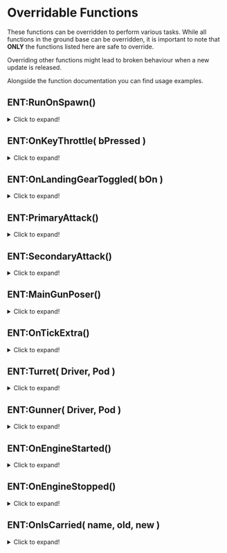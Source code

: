 # Overridable Functions

These functions can be overridden to perform various tasks. While all functions in the ground base can be overridden, it is important to note that **ONLY** the functions listed here are safe to override.

Overriding other functions might lead to broken behaviour when a new update is released.

Alongside the function documentation you can find usage examples.

## ENT:RunOnSpawn()

<details>
<summary>Click to expand!</summary>

This function gets executed when we spawn the vehicle. In here you should handle the spawning of any extra seats, assign turret operators and gunners, as well as anything else that needs to happen on spawn.

```lua
function ENT:RunOnSpawn()
    local TurretSeat = self:AddPassengerSeat( Vector(0,0,0), Angle(0,-90,0) ) -- Create a new seat
    self:SetTurretSeat( TurretSeat ) -- Set the seat as the turret operator's seat

    local ID = self:LookupAttachment( "driver_turret" )
    local Attachment = self:GetAttachment( ID )

    if Attachment then
        local Pos,Ang = LocalToWorld( Vector(0,-60,0), Angle(180,0,-90), Attachment.Pos, Attachment.Ang )

        TurretSeat:SetParent( NULL )
        TurretSeat:SetPos( Pos )
        TurretSeat:SetAngles( Ang )
        TurretSeat:SetParent( self, ID ) -- Parent the seat to the "driver_turret" attachment. This is especially useful when the turret operator needs to rotate with the turret
    end

    self:AddPassengerSeat( Vector(-68,-23,18), Angle(0,-90,15) ) -- Add a normal passenger's seat. We could also parent this seat to a bone or an attachment
end
```
</details>

## ENT:OnKeyThrottle( bPressed )

<details>
<summary>Click to expand!</summary>

This function gets executed when we press the throttle key (default FORWARD).

```lua
function ENT:OnKeyThrottle( bPressed )
end
```
</details>

## ENT:OnLandingGearToggled( bOn )

<details>
<summary>Click to expand!</summary>

This function gets executed when we press the landing gear key (default SPACE).

It is particularly useful if you want the vehicle to deploy and stow certain parts of itself, like missile launchers, or if you want to toggle lights.

```lua
function ENT:OnLandingGearToggled( bOn )
    if bOn then
        self:PlayAnimation( "rocket_hatch_open" )
    else
        self:PlayAnimation( "rocket_hatch_close" )
    end
end
```
</details>

## ENT:PrimaryAttack()

<details>
<summary>Click to expand!</summary>

This function gets executed when we press the primary fire key (default LMB) **as the driver of the vehicle**.

This is where you should handle your weapon firing logic, such as creating bullets, doing ray casts, etc.

```lua
function ENT:PrimaryAttack()
    Pod = self:GetDriverSeat()
    if not IsValid( Pod ) then return end

    Driver = Pod:GetDriver()
    if not IsValid( Driver ) or Driver:lfsGetInput( "FREELOOK" ) then return end

    if self:GetIsCarried() then return end
    if not self:CanPrimaryAttack() or not self.MainGunDir then return end

    local ID_L = self:LookupAttachment( "muzzle_left" )
    local ID_R = self:LookupAttachment( "muzzle_right" )
    local MuzzleL = self:GetAttachment( ID_L )
    local MuzzleR = self:GetAttachment( ID_R )

    if not MuzzleL or not MuzzleR then return end

    local FirePos = {
        [1] = MuzzleL,
        [2] = MuzzleR,
    }

    self.FireIndexMainWeapon = self.FireIndexMainWeapon and self.FireIndexMainWeapon + 1 or 1

    if self.FireIndexMainWeapon > #FirePos then -- This bit of code iterates through all the launchers and fires one at a time.
        self.FireIndexMainWeapon = 1
        self:SetNextPrimary( 0.3 ) -- Take 0.3 seconds between shots.
    else
        if self.FireIndexMainWeapon == #FirePos then
            self:SetNextPrimary( 0.3 ) -- We don't simulate any reloads or cool-downs, just keep firing at the same interval after we cycle through all guns
        else
            self:SetNextPrimary( 0.3 )
        end
    end

    self:EmitSound( "FIRE" )

    local Pos = FirePos[self.FireIndexMainWeapon].Pos
    local Dir =  FirePos[self.FireIndexMainWeapon].Ang:Up()

    if math.deg( math.acos( math.Clamp( Dir:Dot( self.MainGunDir ) ,-1,1) ) ) < 8 then
        Dir = self.MainGunDir
    end

    local bullet = {}
    bullet.Num      	= 1
    bullet.Src 	        = Pos
    bullet.Dir      	= Dir
    bullet.Spread 	    = Vector( 0.01,  0.01, 0 )
    bullet.Tracer	    = 1
    bullet.TracerName	= "lfs_laser_red"
    bullet.Force	    = 100
    bullet.HullSize 	= 2
    bullet.Damage	    = 25
    bullet.Attacker 	= self:GetDriver()
    bullet.AmmoType     = "Pistol"
    bullet.Callback     = function(att, tr, dmginfo)
        if tr.Entity.IsSimfphyscar then
            dmginfo:SetDamageType(DMG_DIRECT)
        else
            dmginfo:SetDamageType(DMG_AIRBOAT)
        end
    end
    self:FireBullets( bullet )

    self:TakePrimaryAmmo()

    if self:GetAmmoPrimary() <= 0 then
        self:EmitSound("CANNON_DEACTIVATE")
    end
end
```
</details>

## ENT:SecondaryAttack()

<details>
<summary>Click to expand!</summary>

This function gets executed when we press the secondary fire key (default RMB) **as the driver of the vehicle**.

This is where you should handle your secondary weapon firing logic, such as spawning rockets, creating beam lasers, etc.

```lua
function ENT:SecondaryAttack()
    if self:GetIsCarried() then return end
    if not self:CanAltSecondaryAttack() or not self.MainGunDir then return end

    local ID1 = self:LookupAttachment( "left_launch_tube_1" )
    local ID2 = self:LookupAttachment( "right_launch_tube_1" )
    local ID3 = self:LookupAttachment( "left_launch_tube_2" )
    local ID4 = self:LookupAttachment( "right_launch_tube_2" )
    local ID5 = self:LookupAttachment( "left_launch_tube_3" )
    local ID6 = self:LookupAttachment( "right_launch_tube_3" )
    local ID7 = self:LookupAttachment( "left_launch_tube_4" )
    local ID8 = self:LookupAttachment( "right_launch_tube_4" )
    local ID9 = self:LookupAttachment( "left_launch_tube_5" )
    local ID10 = self:LookupAttachment( "right_launch_tube_5" )

    local Muzzle1 = self:GetAttachment( ID1 )
    local Muzzle2 = self:GetAttachment( ID2 )
    local Muzzle3 = self:GetAttachment( ID3 )
    local Muzzle4 = self:GetAttachment( ID4 )
    local Muzzle5 = self:GetAttachment( ID5 )
    local Muzzle6 = self:GetAttachment( ID6 )
    local Muzzle7 = self:GetAttachment( ID7 )
    local Muzzle8 = self:GetAttachment( ID8 )
    local Muzzle9 = self:GetAttachment( ID9 )
    local Muzzle10 = self:GetAttachment( ID10 )

    if not Muzzle1 or not Muzzle2 or not Muzzle3 or not Muzzle4 or not Muzzle5 or not Muzzle6 or not Muzzle7 or not Muzzle8 or not Muzzle9 or not Muzzle10 then return end

    local FirePos = {
        [1] = Muzzle1,
        [2] = Muzzle2,
        [3] = Muzzle3,
        [4] = Muzzle4,
        [5] = Muzzle5,
        [6] = Muzzle6,
        [7] = Muzzle7,
        [8] = Muzzle8,
        [9] = Muzzle9,
        [10] = Muzzle10,
    }

    self.FireIndexMissiles = self.FireIndexMissiles and self.FireIndexMissiles + 1 or 1

    if self.FireIndexMissiles > #FirePos then -- This bit of code iterates through all the launchers and fires one at a time.
        self.FireIndexMissiles = 1
        self:SetNextAltSecondary( 1 ) -- Take a second between shots.
    else
        if self.FireIndexMissiles == #FirePos then
            self:SetNextAltSecondary( 6 ) -- Once we have cycled through all launchers take 6 seconds before we can fire again. Simulates a "reload" or "cool-down" of sorts
        else
            self:SetNextAltSecondary( 1 )
        end
    end

    self:EmitSound( "ROCKET" )

    local Pos = FirePos[self.FireIndexMissiles].Pos
    local Dir =  FirePos[self.FireIndexMissiles].Ang:Up()

    if math.deg( math.acos( math.Clamp( Dir:Dot( self.MainGunDir ) ,-1,1) ) ) < 8 then
        Dir = self.MainGunDir
    end

    local ent = ents.Create( "lunasflightschool_tx130_missile" )
    ent:SetPos( Pos )
    ent:SetAngles( Dir:Angle() )
    ent:Spawn()
    ent:Activate()
    ent:SetAttacker( self:GetTurretDriver() )
    ent:SetInflictor( self )

    constraint.NoCollide( ent, self, 0, 0 )

    self:TakeSecondaryAmmo()
end
```
</details>

## ENT:MainGunPoser()

<details>
<summary>Click to expand!</summary>

This function gets executed every tick.

We should use it to position the guns relative to where we are looking at. The following example demonstrates how we can make guns converge on our aiming reticule.
Please note that this is **NOT** where we need to pose turrets or guns controlled by a seat other than the driver's (unless we want to slave those things to the driver's seat).

```lua
function ENT:MainGunPoser( EyeAngles )
    self.MainGunDir = EyeAngles:Forward()

    local startpos = self:GetRotorPos()
    local TracePlane = util.TraceHull( {
        start = startpos,
        endpos = (startpos + self.MainGunDir * 50000),
        mins = Vector( -10, -10, -10 ),
        maxs = Vector( 10, 10, 10 ),
        filter = {self}
    } )

    local AimAnglesG = self:WorldToLocalAngles( (TracePlane.HitPos - self:LocalToWorld( Vector(-5,51,43) ) ):GetNormalized():Angle() )
    local AimAnglesL = self:WorldToLocalAngles( (TracePlane.HitPos - self:LocalToWorld( Vector(5,51,43) ) ):GetNormalized():Angle() )
    local AimAnglesR = self:WorldToLocalAngles( (TracePlane.HitPos - self:LocalToWorld( Vector(5,-51,43) ) ):GetNormalized():Angle() )

    self:SetPoseParameter("sidegun_pitch", AimAnglesG.p )
    self:SetPoseParameter("sidegun_left_yaw", AimAnglesL.y )
    self:SetPoseParameter("sidegun_right_yaw", AimAnglesR.y )

    local ID = self:LookupAttachment( "muzzle_left" )
    local Muzzle = self:GetAttachment( ID )

    if Muzzle then
        self:SetFrontInRange( math.deg( math.acos( math.Clamp( Muzzle.Ang:Up():Dot( self.MainGunDir ) ,-1,1) ) ) < 15 )
    end
end
```
</details>

## ENT:OnTickExtra()

<details>
<summary>Click to expand!</summary>

This function gets executed every tick.

If we need to do anything on every tick not related to turrets or guns, this is the indicated place.

```lua
function ENT:OnTickExtra()
end
```
</details>

## ENT:Turret( Driver, Pod )

<details>
<summary>Click to expand!</summary>

This function gets executed every tick.

We should use it to position the turret relative to where the operator is looking at. This is also the place where we need to handle the firing action of the turret. The following example demonstrates how we can make guns converge on our aiming reticule.

```lua
function ENT:Turret( Driver, Pod )
    if not IsValid( Pod ) or not IsValid( Driver ) then -- This is a good way of making a turret controllable by both the turret operator and the driver
        Pod = self:GetDriverSeat() -- If there is no turret operator present, we switch control to the vehicle's driver
        if not IsValid( Pod ) then return end

        Driver = Pod:GetDriver()
        if not IsValid( Driver ) or not Driver:lfsGetInput( "FREELOOK" ) then return end -- Only if the driver is in FREELOOK mode should he control the turret
    end

    local EyeAngles = Pod:WorldToLocalAngles( Driver:EyeAngles() )

    local AimDir = EyeAngles:Forward()

    local KeyAttack = Driver:KeyDown( IN_ATTACK )

    local TurretPos = self:GetBonePosition( self:LookupBone( "turret_yaw" ) )

    local startpos = Pod:GetPos() + EyeAngles:Up() * 100 -- We create a trace from the turret to the operator's aiming position
    local TracePlane = util.TraceLine( {
        start = startpos,
        endpos = (startpos + AimDir * 50000),
        filter = {self}
    } )

    local Ang = self:WorldToLocalAngles( (TracePlane.HitPos - TurretPos ):GetNormalized():Angle() )

    local AimRate = 100 * FrameTime()

    self.sm_ppmg_pitch = self.sm_ppmg_pitch and math.ApproachAngle( self.sm_ppmg_pitch, Ang.p, AimRate ) or 0
    self.sm_ppmg_yaw = self.sm_ppmg_yaw and math.ApproachAngle( self.sm_ppmg_yaw, Ang.y, AimRate ) or 0

    local TargetAng = Angle(self.sm_ppmg_pitch,self.sm_ppmg_yaw,0) -- We acquire the necessary turret angles to point towards the operator's cross-hair
    TargetAng:Normalize()

    self:SetPoseParameter("cannon_pitch", TargetAng.p ) -- Rotate the turret using pose parameters
    self:SetPoseParameter("cannon_yaw", TargetAng.y )

    if KeyAttack then
        self:FireTurret( Driver ) -- If the turret's operator presses the primary fire key we run the firing logic
    end

    if (self.cFireIndex or 0) > 0 and Driver:KeyDown( IN_RELOAD ) then  -- If we fire the whole clip, reload
        self.cFireIndex = 0
        self:SetNextSecondary( 2 )
        Pod:EmitSound("CANNONRELOAD")
    end
end
```
</details>

## ENT:Gunner( Driver, Pod )

<details>
<summary>Click to expand!</summary>

This function gets executed every tick.

We should use it to position the gunner's weapons relative to where the operator is looking at. This is also the place where we need to handle the firing action of the gunner.
It is basically the same as the turret code, but it should be used for any extra guns the vehicle might have (such as rear facing cannons, or a second, smaller calibre turret).

```lua
function ENT:Gunner( Driver, Pod )
end
```
</details>

## ENT:OnEngineStarted()

<details>
<summary>Click to expand!</summary>

This function gets executed when we start the vehicle's engine.

We should use it to create engine sounds, as well as handle any changes to the hover height.
We could also deploy weapons, turn on lights, etc. Your creativity is the limit.

```lua
function ENT:OnEngineStarted()
    self:EmitSound( "lfs/naboo_n1_starfighter/start.wav" )
    self.HeightOffset = 20
end
```
</details>

## ENT:OnEngineStopped()

<details>
<summary>Click to expand!</summary>

This function gets executed when we stop the vehicle's engine.

We should use it to create engine sounds, as well as handle any changes to the hover height.
We could also stow weapons, turn off lights, etc. Your creativity is the limit (again).

```lua
function ENT:OnEngineStopped()
    self:EmitSound( "lfs/naboo_n1_starfighter/start.wav" )
    self.HeightOffset = 5
end
```
</details>

## ENT:OnIsCarried( name, old, new )

<details>
<summary>Click to expand!</summary>

This function gets executed when another vehicle picks us up.

We should use this function to stow all weapons, reset all animations, etc.

```lua
function ENT:OnIsCarried( name, old, new )
    if new == old then return end

    if new then
        self:SetPoseParameter("sidegun_pitch", 0 )
        self:SetPoseParameter("sidegun_left_yaw", 0 )
        self:SetPoseParameter("sidegun_right_yaw", 0 )

        self:SetPoseParameter("cannon_pitch", 0 )
        self:SetPoseParameter("cannon_yaw", 0 )

        self:SetPoseParameter("move_x", 0 )
        self:SetPoseParameter("move_y", 0 )

        self:SetWeaponOutOfRange( true )
    end
end
```
</details>
